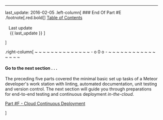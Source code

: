 ---
last_update: 2016-02-05
 .left-column[
    ### End Of Part #E
.footnote[.red.bold[] [
Table of Contents](./)
<br />
<br />&nbsp; &nbsp;Last update
<br />&nbsp; &nbsp; {{ last_update  }}
]
<!-- H -->]
.right-column[
~ ~ ~ ~ ~ ~ ~ ~ ~ ~ ~ ~ ~ ~ - o 0 o - ~ ~ ~ ~ ~ ~ ~ ~ ~ ~ ~ ~ ~ ~ ~ ~

#### Go to the next section . . . 

The preceding five parts covered the minimal basic set up tasks of a Meteor developer's work station with linting, automated documentation, unit testing and version control.  The next section will guide you through preparations for end-to-end testing and continuous deployment *in-the-cloud*. 

[Part #F - Cloud Continuous Deployment](./?part=F)


<!-- B -->]

